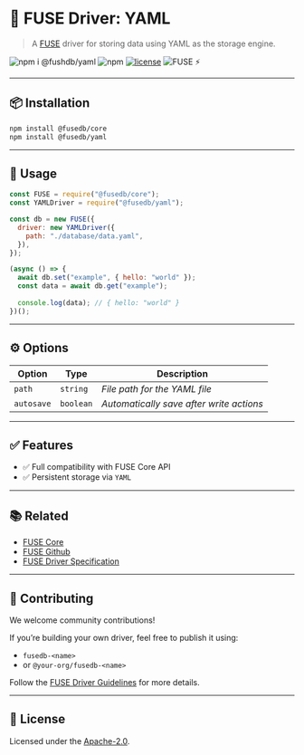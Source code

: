 # 🔌 FUSE Driver: YAML

> A [FUSE](https://github.com/Fast-Unified-Storage-Engine/FUSE) driver for storing data using YAML as the storage engine.

![npm i @fushdb/yaml](https://img.shields.io/badge/npm%20i-@fushdb/yaml-black)
![npm](https://img.shields.io/npm/v/@fusedb/yaml)
[![license](https://img.shields.io/npm/l/@fusedb/yaml)](./LICENSE)
![FUSE ⚡](https://img.shields.io/badge/FUSE-⚡-yellow)

---

## 📦 Installation

```bash
npm install @fusedb/core
npm install @fusedb/yaml
```
---

## 🚀 Usage

```js
const FUSE = require("@fusedb/core");
const YAMLDriver = require("@fusedb/yaml");

const db = new FUSE({
  driver: new YAMLDriver({
    path: "./database/data.yaml",
  }),
});

(async () => {
  await db.set("example", { hello: "world" });
  const data = await db.get("example");
  
  console.log(data); // { hello: "world" }
})();
```

---

## ⚙️ Options

| Option | Type  | Description                                 |
| ------ | ----- | ------------------------------------------- |
| `path`  | `string` | *File path for the YAML file* |
| `autosave`  | `boolean` | *Automatically save after write actions* |

---

## ✅ Features

* ✅ Full compatibility with FUSE Core API
* ✅ Persistent storage via `YAML`

---

## 📚 Related

* [FUSE Core](https://www.npmjs.com/package/@fusedb/core)
* [FUSE Github](https://github.com/Fast-Unified-Storage-Engine/FUSE)
* [FUSE Driver Specification](https://github.com/Fast-Unified-Storage-Engine/FUSE/blob/main/DRIVER_SPECIFICATION.md)

---

## 🤝 Contributing

We welcome community contributions!

If you’re building your own driver, feel free to publish it using:

* `fusedb-<name>`
* or `@your-org/fusedb-<name>`

Follow the [FUSE Driver Guidelines](https://github.com/fusedb/.github/blob/main/CONTRIBUTING.md) for more details.

---

## 🧾 License

Licensed under the [Apache-2.0](./LICENSE).